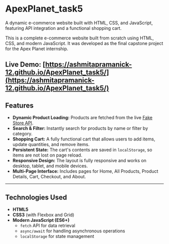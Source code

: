 # ApexPlanet_task5
A dynamic e-commerce website built with HTML, CSS, and JavaScript, featuring API integration and a functional shopping cart.


This is a complete e-commerce website built from scratch using HTML, CSS, and modern JavaScript. It was developed as the final capstone project for the Apex Planet internship.

**Live Demo:** [https://ashmitapramanick-12.github.io/ApexPlanet_task5/](https://ashmitapramanick-12.github.io/ApexPlanet_task5/)
---


## Features

- **Dynamic Product Loading:** Products are fetched from the live [Fake Store API](https://fakestoreapi.com/).
- **Search & Filter:** Instantly search for products by name or filter by category.
- **Shopping Cart:** A fully functional cart that allows users to add items, update quantities, and remove items.
- **Persistent State:** The cart's contents are saved in `localStorage`, so items are not lost on page reload.
- **Responsive Design:** The layout is fully responsive and works on desktop, tablet, and mobile devices.
- **Multi-Page Interface:** Includes pages for Home, All Products, Product Details, Cart, Checkout, and About.

---

## Technologies Used

- **HTML5**
- **CSS3** (with Flexbox and Grid)
- **Modern JavaScript (ES6+)**
    - `fetch` API for data retrieval
    - `async/await` for handling asynchronous operations
    - `localStorage` for state management
